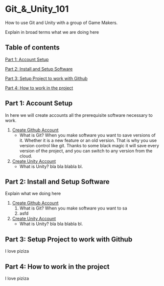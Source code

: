 # Git_&_Unity_101
How to use Git and Unity with a group of Game Makers.

Explain in broad terms what we are doing here

## Table of contents

[Part 1: Account Setup](https://github.com/vittorio-corbo/Git_-_Unity_101/blob/main/README.md#part-1-account-setup)

[Part 2: Install and Setup Software](https://github.com/vittorio-corbo/Git_-_Unity_101/blob/main/README.md#part-2-install-and-setup-software)

[Part 3: Setup Project to work with Github](https://github.com/vittorio-corbo/Git_-_Unity_101/blob/main/README.md#part-3-setup-project-to-work-with-github)

[Part 4: How to work in the project](https://github.com/vittorio-corbo/Git_-_Unity_101/blob/main/README.md#part-4-how-to-work-in-the-project)

## Part 1: Account Setup
In here we will create accounts all the prerequisite software necessary to work.
1. [Create Github Account](https://learn.microsoft.com/en-us/visualstudio/version-control/git-create-github-account?view=vs-2022)
   * What is Git? When you make software you want to save versions of it. Whether it is a new feature or an old version. That is why you use version control like git. Thanks to some black magic it will save every version of the project, and you can switch to any version from the cloud.
2. [Create Unity Account](https://support.unity.com/hc/en-us/articles/208626336-How-do-I-create-a-Unity-ID-account)
   * What is Unity? bla bla blabla bl.
   
## Part 2: Install and Setup Software
Explain what we doing here
1. [Create Github Account](https://learn.microsoft.com/en-us/visualstudio/version-control/git-create-github-account?view=vs-2022)
   1. What is Git? When you make software you want to sa
   2. asfd
2. [Create Unity Account](https://support.unity.com/hc/en-us/articles/208626336-How-do-I-create-a-Unity-ID-account)
   * What is Unity? bla bla blabla bl.

## Part 3: Setup Project to work with Github
I love piziza

## Part 4: How to work in the project
I love piziza
